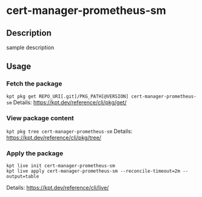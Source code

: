 # cert-manager-prometheus-sm

## Description
sample description

## Usage

### Fetch the package
`kpt pkg get REPO_URI[.git]/PKG_PATH[@VERSION] cert-manager-prometheus-sm`
Details: https://kpt.dev/reference/cli/pkg/get/

### View package content
`kpt pkg tree cert-manager-prometheus-sm`
Details: https://kpt.dev/reference/cli/pkg/tree/

### Apply the package
```
kpt live init cert-manager-prometheus-sm
kpt live apply cert-manager-prometheus-sm --reconcile-timeout=2m --output=table
```
Details: https://kpt.dev/reference/cli/live/
